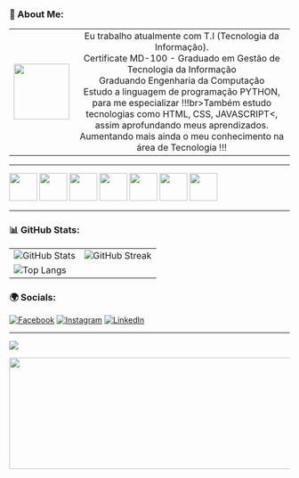 ### 💾 About Me:
<table>
<tr>
<td><img height=100 width=100 src="https://media4.giphy.com/media/v1.Y2lkPTc5MGI3NjExcXl2OXJmNWdyOWV4c3o2dHUxNzJjeThocTJtN3NoZWdyY3M1ejIzbyZlcD12MV9pbnRlcm5hbF9naWZfYnlfaWQmY3Q9Zw/bGgsc5mWoryfgKBx1u/giphy.webp"></img></td>
<td align="center"> 
Eu trabalho atualmente com T.I (Tecnologia da Informação).<br>Certificate MD-100 - Graduado em Gestão de Tecnologia da Informação<br>Graduando Engenharia da Computação<br>Estudo a linguagem de programação PYTHON, para me especializar !!!br>Também estudo tecnologias como HTML, CSS, JAVASCRIPT<, assim aprofundando meus aprendizados.<br>Aumentando mais ainda o meu conhecimento na área de Tecnologia !!!
</td>
</tr>
</table>

<hr>

<div></p><img height=50 width=50 src="https://cdn.jsdelivr.net/gh/devicons/devicon@latest/icons/python/python-original-wordmark.svg" /> 
<img height=50 width=50 src="https://cdn.jsdelivr.net/gh/devicons/devicon@latest/icons/html5/html5-original-wordmark.svg" />
<img height=50 width=50 src="https://cdn.jsdelivr.net/gh/devicons/devicon@latest/icons/css3/css3-original-wordmark.svg" />
<img height=50 width=50 src="https://cdn.jsdelivr.net/gh/devicons/devicon@latest/icons/sass/sass-original.svg"/>
<img height=50 width=50 src="https://cdn.jsdelivr.net/gh/devicons/devicon@latest/icons/vscode/vscode-original-wordmark.svg" />
<img height=50 width=50 src="https://cdn.jsdelivr.net/gh/devicons/devicon@latest/icons/jupyter/jupyter-original-wordmark.svg" />
<img height=50 width=50 src="https://cdn.jsdelivr.net/gh/devicons/devicon@latest/icons/javascript/javascript-original.svg" /></div>
<hr>

### 📊 GitHub Stats:
<table>
  <tr>
    <td><img src="https://github-readme-stats.vercel.app/api?username=MaiconDante&theme=dracula&hide_border=false&include_all_commits=false&count_private=false" alt="GitHub Stats"></td>
    <td><img src="https://github-readme-streak-stats.herokuapp.com/?user=MaiconDante&theme=dracula&hide_border=false" alt="GitHub Streak"></td>
  </tr>
  <tr>
    <td colspan="2"><img src="https://github-readme-stats.vercel.app/api/top-langs/?username=MaiconDante&theme=dracula&hide_border=false&include_all_commits=false&count_private=false&layout=compact" alt="Top Langs"></td>
  </tr>
</table>

### 🌍 Socials:
[![Facebook](https://img.shields.io/badge/Facebook-%231877F2.svg?logo=Facebook&logoColor=white)](https://www.facebook.com/maicon.paesbezbirolo) 
[![Instagram](https://img.shields.io/badge/Instagram-%23E4405F.svg?logo=Instagram&logoColor=white)](https://www.instagram.com/maicondante/) 
[![LinkedIn](https://img.shields.io/badge/LinkedIn-%230077B5.svg?logo=linkedin&logoColor=white)](https://www.linkedin.com/in/maicon-paes-bez-birolo-a49a7368/) 

---
[![](https://visitcount.itsvg.in/api?id=MaiconDante&icon=2&color=1)](https://visitcount.itsvg.in)

<img height=200 width=1000 src="https://developers.giphy.com/branch/master/static/api-512d36c09662682717108a38bbb5c57d.gif"></img>
